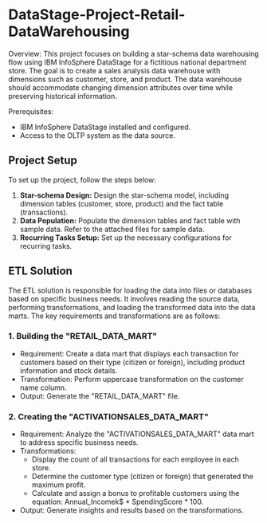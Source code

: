 # DataStage-Project-Retail-DataWarehousing


Overview:
This project focuses on building a star-schema data warehousing flow using IBM InfoSphere DataStage for a fictitious national department store. The goal is to create a sales analysis data warehouse with dimensions such as customer, store, and product. The data warehouse should accommodate changing dimension attributes over time while preserving historical information.


Prerequisites:
- IBM InfoSphere DataStage installed and configured.
- Access to the OLTP system as the data source.

## Project Setup
To set up the project, follow the steps below:

1. **Star-schema Design:** Design the star-schema model, including dimension tables (customer, store, product) and the fact table (transactions).
2. **Data Population:** Populate the dimension tables and fact table with sample data. Refer to the attached files for sample data.
3. **Recurring Tasks Setup:** Set up the necessary configurations for recurring tasks.

## ETL Solution
The ETL solution is responsible for loading the data into files or databases based on specific business needs. It involves reading the source data, performing transformations, and loading the transformed data into the data marts. The key requirements and transformations are as follows:

### 1. Building the "RETAIL_DATA_MART"
- Requirement: Create a data mart that displays each transaction for customers based on their type (citizen or foreign), including product information and stock details.
- Transformation: Perform uppercase transformation on the customer name column.
- Output: Generate the "RETAIL_DATA_MART" file.

### 2. Creating the "ACTIVATIONSALES_DATA_MART"
- Requirement: Analyze the "ACTIVATIONSALES_DATA_MART" data mart to address specific business needs.
- Transformations:
   - Display the count of all transactions for each employee in each store.
   - Determine the customer type (citizen or foreign) that generated the maximum profit.
   - Calculate and assign a bonus to profitable customers using the equation: Annual_Incomek$ * SpendingScore * 100.
- Output: Generate insights and results based on the transformations.

